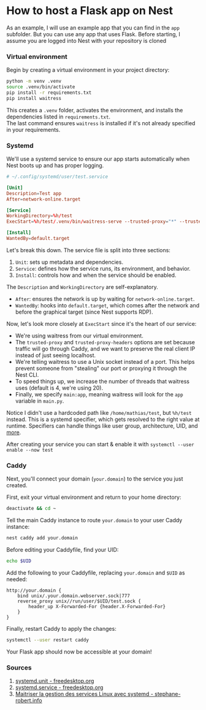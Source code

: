 # How to host a Flask app on Nest

As an example, I will use an example app that you can find in the `app` subfolder. But you can use any app that uses Flask. Before starting, I assume you are logged into Nest with your repository is cloned

### Virtual environment

Begin by creating a virtual environment in your project directory:

```bash
python -m venv .venv
source .venv/bin/activate
pip install -r requirements.txt
pip install waitress
```

This creates a `.venv` folder, activates the environment, and installs the dependencies listed in `requirements.txt`.  
The last command ensures `waitress` is installed if it's not already specified in your requirements.

### Systemd

We'll use a systemd service to ensure our app starts automatically when Nest boots up and has proper logging.

```toml
# ~/.config/systemd/user/test.service

[Unit]
Description=Test app
After=network-online.target

[Service]
WorkingDirectory=%h/test
ExecStart=%h/test/.venv/bin/waitress-serve --trusted-proxy="*" --trusted-proxy-headers="x-forwarded-for" --unix-socket="/run/user/%U/test.sock" --threads 20 main:app

[Install]
WantedBy=default.target
```

Let's break this down. The service file is split into three sections:

1. `Unit`: sets up metadata and dependencies.
2. `Service`: defines how the service runs, its environment, and behavior.
3. `Install`: controls how and when the service should be enabled.

The `Description` and `WorkingDirectory` are self-explanatory.  
- `After`: ensures the network is up by waiting for `network-online.target`.
- `WantedBy`: hooks into `default.target`, which comes after the network and before the graphical target (since Nest supports RDP).

Now, let's look more closely at `ExecStart` since it's the heart of our service:  
- We're using waitress from our virtual environment.
- The `trusted-proxy` and `trusted-proxy-headers` options are set because traffic will go through Caddy, and we want to preserve the real client IP instead of just seeing localhost.
- We're telling waitress to use a Unix socket instead of a port. This helps prevent someone from "stealing" our port or proxying it through the Nest CLI.
- To speed things up, we increase the number of threads that waitress uses (default is 4, we're using 20).
- Finally, we specify `main:app`, meaning waitress will look for the `app` variable in `main.py`.

Notice I didn't use a hardcoded path like `/home/mathias/test`, but `%h/test` instead. This is a systemd specifier, which gets resolved to the right value at runtime. Specifiers can handle things like user group, architecture, UID, and [more](https://www.freedesktop.org/software/systemd/man/latest/systemd.unit.html#Specifiers).

After creating your service you can start & enable it with  `systemctl --user enable --now test`

### Caddy

Next, you'll connect your domain (`your.domain`) to the service you just created.

First, exit your virtual environment and return to your home directory:

```bash
deactivate && cd ~
```

Tell the main Caddy instance to route `your.domain` to your user Caddy instance:

```bash
nest caddy add your.domain
```

Before editing your Caddyfile, find your UID:

```bash
echo $UID
```

Add the following to your Caddyfile, replacing `your.domain` and `$UID` as needed:

```caddyfile
http://your.domain {
    bind unix/.your.domain.webserver.sock|777
    reverse_proxy unix//run/user/$UID/test.sock {
        header_up X-Forwarded-For {header.X-Forwarded-For}
    }
}
```

Finally, restart Caddy to apply the changes:

```bash
systemctl --user restart caddy
```

Your Flask app should now be accessible at your domain!

### Sources
1. [systemd.unit - freedesktop.org](https://www.freedesktop.org/software/systemd/man/latest/systemd.unit.html)
2. [systemd.service - freedesktop.org](https://www.freedesktop.org/software/systemd/man/latest/systemd.service.html)
3. [Maitriser la gestion des services Linux avec systemd - stephane-robert.info](https://blog.stephane-robert.info/docs/admin-serveurs/linux/services/)